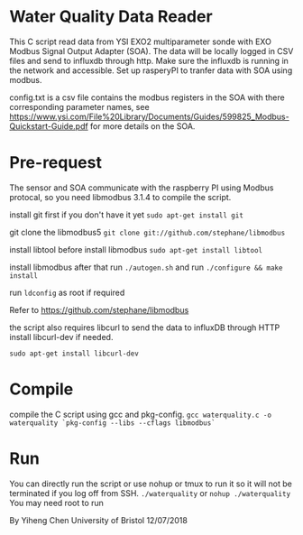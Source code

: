 # Water Quality Data Reader
This C script read data from YSI EXO2 multiparameter sonde with EXO Modbus Signal Output Adapter (SOA). The data will be locally logged in CSV files and send to influxdb through http. Make sure the influxdb is running in the network and accessible.
Set up rasperyPI to tranfer data with SOA using modbus.

config.txt is a csv file contains the modbus registers in the SOA with there corresponding parameter names, see https://www.ysi.com/File%20Library/Documents/Guides/599825_Modbus-Quickstart-Guide.pdf for more details on the SOA.

# Pre-request
The sensor and SOA communicate with the raspberry PI using Modbus protocal, so you need libmodbus 3.1.4 to compile the script.

install git first if you don't have it yet
    `sudo apt-get install git`

git clone the libmodbus5
     `git clone git://github.com/stephane/libmodbus` 

install libtool before install libmodbus
     `sudo apt-get install libtool`

install libmodbus after that
run `./autogen.sh` and run `./configure && make install`

run `ldconfig` as root if required

Refer to https://github.com/stephane/libmodbus 

the script also requires libcurl to send the data to influxDB through HTTP
install libcurl-dev if needed.

`sudo apt-get install libcurl-dev`

# Compile 
compile the C script using gcc and pkg-config.
`` gcc waterquality.c -o waterquality `pkg-config --libs --cflags libmodbus` ``

# Run
You can directly run the script or use nohup or tmux to run it so it will not be terminated if you log off from SSH.
`./waterquality`  or
`nohup ./waterquality`
You may need root to run




By Yiheng Chen
University of Bristol
12/07/2018